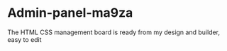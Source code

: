 # Admin-panel-ma9za
The HTML CSS management board is ready from my design and builder, easy to edit
